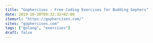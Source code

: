 ```yaml
---
title: "Gophercises - Free Coding Exercises for Budding Gophers"
date: 2019-10-30T09:32:32+02:00
itemurl: "https://gophercises.com/"
sites: "gophercises.com"
tags: ["golang", "exercises"]
draft: false
---
```


